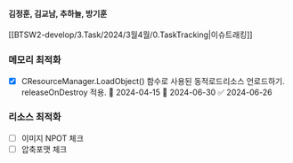 
#### 김정훈, 김교남, 추하늘, 방기훈

[[BTSW2-develop/3.Task/2024/3월4월/0.TaskTracking|이슈트래킹]] 



### 메모리 최적화
- [x] CResourceManager.LoadObject() 함수로 사용된 동적로드리소스 언로드하기. releaseOnDestroy 적용. 🛫 2024-04-15 📅 2024-06-30 ✅ 2024-06-26


### 리소스 최적화
- [ ] 이미지 NPOT 체크
- [ ] 압축포맷 체크